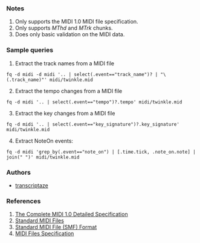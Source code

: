 ### Notes

1. Only supports the MIDI 1.0 MIDI file specification.
2. Only supports _MThd_ and _MTrk_ chunks.
3. Does only basic validation on the MIDI data.

### Sample queries

1. Extract the track names from a MIDI file
```
fq -d midi -d midi '.. | select(.event=="track_name")? | "\(.track_name)"' midi/twinkle.mid 
```

2. Extract the tempo changes from a MIDI file
```
fq -d midi '.. | select(.event=="tempo")?.tempo' midi/twinkle.mid
```

3. Extract the key changes from a MIDI file
```
fq -d midi '.. | select(.event=="key_signature")?.key_signature' midi/twinkle.mid
```

4. Extract NoteOn events:
```
fq -d midi 'grep_by(.event=="note_on") | [.time.tick, .note_on.note] | join(" ")' midi/twinkle.mid
```

### Authors
- [transcriptaze](https://github.com/transcriptaze)

### References

1. [The Complete MIDI 1.0 Detailed Specification](https://www.midi.org/specifications/item/the-midi-1-0-specification)
2. [Standard MIDI Files](https://midi.org/standard-midi-files)
3. [Standard MIDI File (SMF) Format](http://midi.teragonaudio.com/tech/midifile.htm)
4. [MIDI Files Specification](http://www.somascape.org/midi/tech/mfile.html)